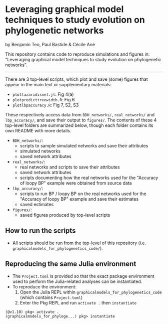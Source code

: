 # Leveraging graphical model techniques to study evolution on phylogenetic networks

by Benjamin Teo, Paul Bastide & Cécile Ané

This repository contains code to reproduce simulations and figures in:
"Leveraging graphical model techniques to study evolution on phylogenetic networks".

---

There are 3 top-level scripts, which plot and save (some) figures that appear in
the main text or supplementary materials:
- `plotlazaridisnet.jl`: Fig 4(a)
- `plotpredicttreewidth.R`: Fig 6
- `plotlbpaccuracy.R`: Fig 7, S2, S3

These respectively access data from `BDH_networks/`, `real_networks/` and
`lbp_accuracy/`, and save their output to `figures/`. The contents of these 4
top-level folders are summarized below, though each folder contains its own
README with more details.

- `BDH_networks/`:
    - scripts to sample simulated networks and save their attributes
    - simulated networks
    - saved network attributes
- `real_networks/`:
    - real networks and scripts to save their attributes
    - saved network attributes
    - scripts documenting how the real networks used for the "Accuracy of loopy
    BP" example were obtained from source data
- `lbp_accuracy/`:
    - scripts to run BP / loopy BP on the real networks used for the "Accuracy
    of loopy BP" example and save their estimates
    - saved estimates
- `figures/`:
    - saved figures produced by top-level scripts

## How to run the scripts

- All scripts should be run from the top-level of this repository
(i.e. `graphicalmodels_for_phylogenetics_code/`).

## Reproducing the same Julia environment

- The `Project.toml` is provided so that the exact package environment used to
perform the Julia-related analyses can be instantiated.
- To reproduce the environment:
    1. Open the Julia REPL within `graphicalmodels_for_phylogenetics_code`
    (which contains `Project.toml`)
    2. Enter the Pkg REPL and run `activate .` then `instantiate`
```
(@v1.10) pkg> activate .
(graphicalmodels_for_phyloge...) pkg> instantiate
```